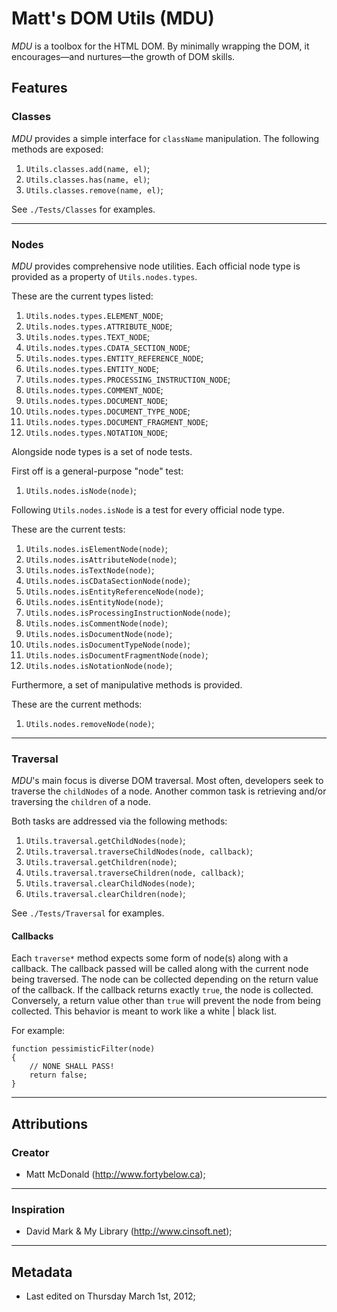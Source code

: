 # Matt's DOM Utils (MDU)

*MDU* is a toolbox for the HTML DOM. By minimally wrapping the DOM,
it encourages—and nurtures—the growth of DOM skills.

## Features

### Classes

*MDU* provides a simple interface for `className` manipulation.
The following methods are exposed:

1. `Utils.classes.add(name, el)`;
2. `Utils.classes.has(name, el)`;
3. `Utils.classes.remove(name, el)`;

See `./Tests/Classes` for examples.

---

### Nodes
*MDU* provides comprehensive node utilities. Each official node
type is provided as a property of `Utils.nodes.types`.

These are the current types listed:

1. `Utils.nodes.types.ELEMENT_NODE`;
2. `Utils.nodes.types.ATTRIBUTE_NODE`;
3. `Utils.nodes.types.TEXT_NODE`;
4. `Utils.nodes.types.CDATA_SECTION_NODE`;
5. `Utils.nodes.types.ENTITY_REFERENCE_NODE`;
6. `Utils.nodes.types.ENTITY_NODE`;
7. `Utils.nodes.types.PROCESSING_INSTRUCTION_NODE`;
8. `Utils.nodes.types.COMMENT_NODE`;
9. `Utils.nodes.types.DOCUMENT_NODE`;
10. `Utils.nodes.types.DOCUMENT_TYPE_NODE`;
11. `Utils.nodes.types.DOCUMENT_FRAGMENT_NODE`;
12. `Utils.nodes.types.NOTATION_NODE`;

Alongside node types is a set of node tests.

First off is a general-purpose "node" test:

1. `Utils.nodes.isNode(node)`;

Following `Utils.nodes.isNode` is a test for every official node
type.

These are the current tests:

1. `Utils.nodes.isElementNode(node)`;
2. `Utils.nodes.isAttributeNode(node)`;
3. `Utils.nodes.isTextNode(node)`;
4. `Utils.nodes.isCDataSectionNode(node)`;
5. `Utils.nodes.isEntityReferenceNode(node)`;
6. `Utils.nodes.isEntityNode(node)`;
7. `Utils.nodes.isProcessingInstructionNode(node)`;
8. `Utils.nodes.isCommentNode(node)`;
9. `Utils.nodes.isDocumentNode(node)`;
10. `Utils.nodes.isDocumentTypeNode(node)`;
11. `Utils.nodes.isDocumentFragmentNode(node)`;
12. `Utils.nodes.isNotationNode(node)`;

Furthermore, a set of manipulative methods is provided.

These are the current methods:

1. `Utils.nodes.removeNode(node)`;

---

### Traversal

*MDU*'s main focus is diverse DOM traversal. Most often, developers
seek to traverse the `childNodes` of a node. Another common task
is retrieving and/or traversing the `children` of a node.

Both tasks are addressed via the following methods:

1. `Utils.traversal.getChildNodes(node)`;
2. `Utils.traversal.traverseChildNodes(node, callback)`;
3. `Utils.traversal.getChildren(node)`;
4. `Utils.traversal.traverseChildren(node, callback)`;
4. `Utils.traversal.clearChildNodes(node)`;
4. `Utils.traversal.clearChildren(node)`;

See `./Tests/Traversal` for examples.

#### Callbacks

Each `traverse*` method expects some form of node(s)
along with a callback. The callback passed will
be called along with the current node being traversed.
The node can be collected depending on the return value
of the callback. If the callback returns exactly `true`,
the node is collected. Conversely, a return value other than
`true` will prevent the node from being collected. This behavior
is meant to work like a white | black list.

For example:

	function pessimisticFilter(node)
	{
		// NONE SHALL PASS!
		return false;
	}

---

## Attributions

### Creator

* Matt McDonald (http://www.fortybelow.ca);

---

### Inspiration

* David Mark & My Library (http://www.cinsoft.net);

---

## Metadata

* Last edited on Thursday March 1st, 2012;
